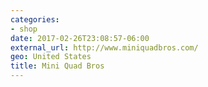 ```yaml
---
categories:
- shop
date: 2017-02-26T23:08:57-06:00
external_url: http://www.miniquadbros.com/
geo: United States
title: Mini Quad Bros
---
```

